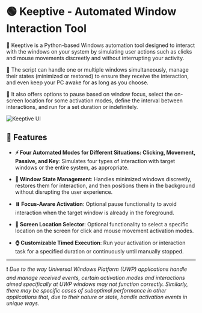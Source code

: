 # 🟢 Keeptive - Automated Window Interaction Tool

📌 Keeptive is a Python-based Windows automation tool designed to interact with the windows on your system by simulating user actions such as clicks and mouse movements discreetly and without interrupting your activity. 

📌 The script can handle one or multiple windows simultaneously, manage their states (minimized or restored) to ensure they receive the interaction, and even keep your PC awake for as long as you choose. 

📌 It also offers options to pause based on window focus, select the on-screen location for some activation modes, define the interval between interactions, and run for a set duration or indefinitely.

![Keeptive UI](https://github.com/user-attachments/assets/6b6b60bf-e27b-4ff6-bb05-18705110b980)

## 🩷 Features

- **⚡ Four Automated Modes for Different Situations: Clicking, Movement, Passive, and Key**: Simulates four types of interaction with target windows or the entire system, as appropriate.

- **🚥 Window State Management**: Handles minimized windows discreetly, restores them for interaction, and then positions them in the background without disrupting the user experience.

- **⏸️ Focus-Aware Activation**: Optional pause functionality to avoid interaction when the target window is already in the foreground.

- **📍 Screen Location Selector**: Optional functionality to select a specific location on the screen for click and mouse movement activation modes.

- **⌚ Customizable Timed Execution**: Run your activation or interaction task for a specified duration or continuously until manually stopped.
---
❗ *Due to the way Universal Windows Platform (UWP) applications handle and manage received events, certain activation modes and interactions aimed specifically at UWP windows may not function correctly. Similarly, there may be specific cases of suboptimal performance in other applications that, due to their nature or state, handle activation events in unique ways.*

